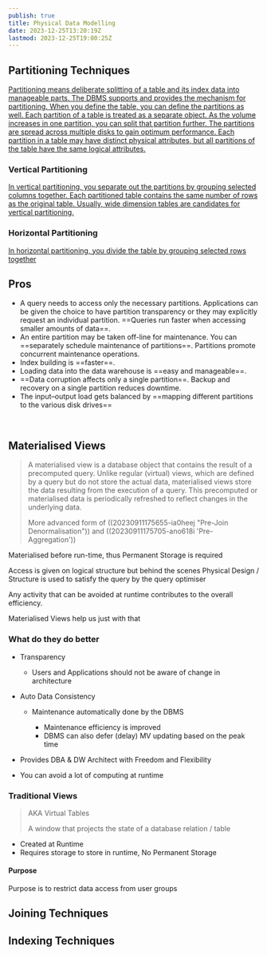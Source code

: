 ```yaml
---
publish: true
title: Physical Data Modelling
date: 2023-12-25T13:20:19Z
lastmod: 2023-12-25T19:00:25Z
---
```


## Partitioning Techniques

[Partitioning means deliberate splitting of a table and its index data into manageable parts. The DBMS supports and provides the mechanism for partitioning. When you define the table, you can define the partitions as well. Each partition of a table is treated as a separate object. As the volume increases in one partition, you can split that partition further. The partitions are spread across multiple disks to gain optimum performance. Each partition in a table may have distinct physical attributes, but all partitions of the table have the same logical attributes.](assets/Data%20Warehousing%20Fundamentals%20for%20IT%20Professionals%202nd%20edition-20230914150509-6drb56f.pdf?p=515)

### Vertical Partitioning

[In vertical partitioning, you separate out the partitions by grouping selected columns together. Each partitioned table contains the same number of rows as the original table. Usually, wide dimension tables are candidates for vertical partitioning.](assets/Data%20Warehousing%20Fundamentals%20for%20IT%20Professionals%202nd%20edition-20230914150509-6drb56f.pdf?p=515)

### Horizontal Partitioning

[In horizontal partitioning, you divide the table by grouping selected rows together](assets/Data%20Warehousing%20Fundamentals%20for%20IT%20Professionals%202nd%20edition-20230914150509-6drb56f.pdf?p=515)

## Pros

* A query needs to access only the necessary partitions. Applications can be given the choice to have partition transparency or they may explicitly request an individual partition. ==Queries run faster when accessing smaller amounts of data==.
* An entire partition may be taken off-line for maintenance. You can ==separately schedule maintenance of partitions==. Partitions promote concurrent maintenance operations.
* Index building is ==faster==.
* Loading data into the data warehouse is ==easy and manageable==.
* ==Data corruption affects only a single partition==. Backup and recovery on a single partition reduces downtime.
* The input–output load gets balanced by ==mapping different partitions to the various disk drives==

‍

## Materialised Views

> A materialised view is a database object that contains the result of a precomputed query. Unlike regular (virtual) views, which are defined by a query but do not store the actual data, materialised views store the data resulting from the execution of a query. This precomputed or materialised data is periodically refreshed to reflect changes in the underlying data.
> 
> More advanced form of ((20230911175655-ia0heej "Pre-Join Denormalisation")) and ((20230911175705-ano618i 'Pre-Aggregation'))

Materialised before run-time, thus Permanent Storage is required

Access is given on logical structure but behind the scenes Physical Design / Structure is used to satisfy the query by the query optimiser

Any activity that can be avoided at runtime contributes to the overall efficiency.

Materialised Views help us just with that

### What do they do better

* Transparency

  * Users and Applications should not be aware of change in architecture
* Auto Data Consistency

  * Maintenance automatically done by the DBMS

    * Maintenance efficiency is improved
    * DBMS can also defer (delay) MV updating based on the peak time
* Provides DBA & DW Architect with Freedom and Flexibility
* You can avoid a lot of computing at runtime

### Traditional Views

> AKA Virtual Tables
> 
> A window that projects the state of a database relation / table

* Created at Runtime
* Requires storage to store in runtime, No Permanent Storage

#### Purpose

Purpose is to restrict data access from user groups

## Joining Techniques

## Indexing Techniques
